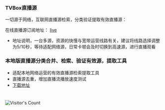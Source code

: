 ### TVBox直播源

一切源于网络，互联网直播源检索，分类验证提取有效直播源：

在线直播源订阅地址： [live](https://mirror.ghproxy.com/raw.githubusercontent.com/Supprise0901/TVBox_warehouse/main/live.txt)

* 地址说明，一台多源，资源的快慢与宽带运营线路有关，建议将线路选择调整为5/10秒，等待适配网络源，日常卡顿会及时切换到高速源，进行直播观看

### 本地版直播源分类合并、检索、验证有效源，提取工具

* 适配本地网络运营的有效直播源检索提取工具
* 直播源去重，增加直播流播放速度测试
* [下载地址](https://mirror.ghproxy.com/raw.githubusercontent.com/Supprise0901/TVBox_warehouse/main/local_find/find_source.rar)


#
![Visitor's Count](https://profile-counter.glitch.me/Supprise0901_TVBox_warehouse/count.svg)
